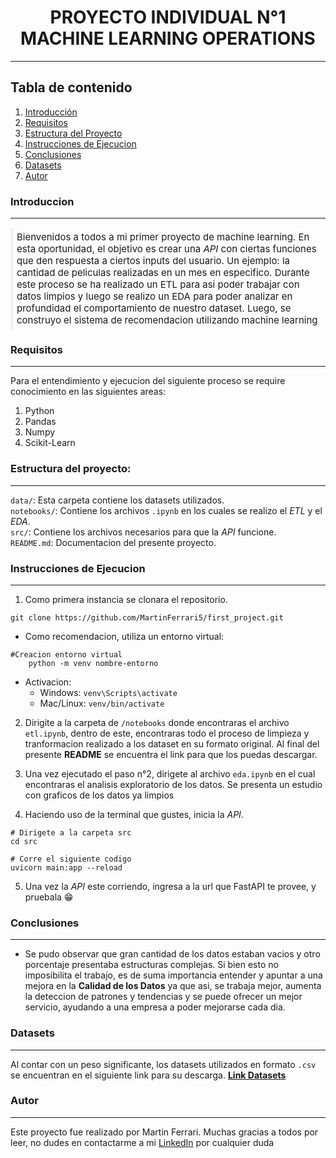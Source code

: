 # <div style="text-align:center">PROYECTO INDIVIDUAL N°1 MACHINE LEARNING OPERATIONS
<HR>

## Tabla de contenido
1. [Introducción](#introducción)
2. [Requisitos](#requisitos)
3. [Estructura del Proyecto](#estructura-del-proyecto)
4. [Instrucciones de Ejecucion](#instrucciones-de-ejecucion)
5. [Conclusiones](#resultados-y-conclusiones)
6. [Datasets](#licencia)
7. [Autor](#autor) 


### Introduccion 
<HR>

<p style="border-left:5px solid rgba(150, 150, 105, 0.1);padding:5px;font-size:15px">Bienvenidos a todos a mi primer proyecto de machine learning. En esta oportunidad, el objetivo es crear una <i>API</i> con ciertas funciones que den respuesta a ciertos inputs del usuario. Un ejemplo: la cantidad de peliculas realizadas en un mes en especifico. Durante este proceso se ha realizado un ETL para asi poder trabajar con datos limpios y luego se realizo un EDA para poder analizar en profundidad el comportamiento de nuestro dataset. Luego, se construyo el sistema de recomendacion utilizando machine learning </p>

### Requisitos
<hr>
<p>Para el entendimiento y ejecucion del siguiente proceso se require conocimiento en las siguientes areas:</p>

1) Python
2) Pandas
3) Numpy
4) Scikit-Learn


### Estructura del proyecto:
<hr>

`data/`: Esta carpeta contiene los datasets utilizados. <br>
`notebooks/`: Contiene los archivos `.ipynb` en los cuales se realizo el <i>ETL</i> y el <i>EDA</i>.<br>
`src/`: Contiene los archivos necesarios para que la <i>API</i> funcione.<br>
`README.md`: Documentacion del presente proyecto.<br>



### Instrucciones de Ejecucion
<hr>

1) Como primera instancia se clonara el repositorio.
```
git clone https://github.com/MartinFerrari5/first_project.git
```
- Como recomendacion, utiliza un entorno virtual:
```
#Creacion entorno virtual
    python -m venv nombre-entorno
```
* Activacion:
    - Windows: `venv\Scripts\activate`
    - Mac/Linux: `venv/bin/activate`

2) Dirigite a la carpeta de `/notebooks` donde encontraras el archivo `etl.ipynb`, dentro de este, encontraras todo el proceso de limpieza y tranformacion realizado a los dataset en su formato original. Al final del presente <b>README</b> se encuentra el link para que los puedas descargar.

3) Una vez ejecutado el paso n°2, dirigete al archivo `eda.ipynb` en el cual encontraras el analisis exploratorio de los datos. Se presenta un estudio con graficos de los datos ya limpios

4) Haciendo uso de la terminal que gustes, inicia la <i>API</i>.

```
# Dirigete a la carpeta src 
cd src

# Corre el siguiente codigo
uvicorn main:app --reload

```
5) <p>Una vez la <i>API</i> este corriendo, ingresa a la url que FastAPI te provee, y pruebala &#128513;</p>


### Conclusiones
<hr>

* Se pudo observar que gran cantidad de los datos estaban vacios y otro porcentaje presentaba estructuras complejas. Si bien esto no imposibilita el trabajo, es de suma importancia entender y apuntar a una mejora en la <b>Calidad de los Datos</b> ya que asi, se trabaja mejor, aumenta la deteccion de patrones y tendencias y se puede ofrecer un mejor servicio, ayudando a una empresa a poder mejorarse cada dia.

### Datasets
<hr>

Al contar con un peso significante, los datasets utilizados en formato `.csv` se encuentran en el siguiente link para su descarga. <b><a href="https://drive.google.com/drive/u/0/folders/1VuwQ5M1JQ_VugOIa7mo8ET66eOhLpjsQ">Link Datasets</a></b>

### Autor
<hr>

Este proyecto fue realizado por Martin Ferrari. Muchas gracias a todos por leer, no dudes en contactarme a mi <a href="https://www.linkedin.com/in/martin-ferrari-bb0547219/">LinkedIn</a> por cualquier duda


